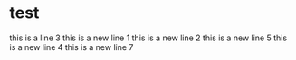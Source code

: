 # test
this is a line 3
this is a new line  1
this is a new line 2
this is a new line 5
this is a new line 4
this is a new line 7
